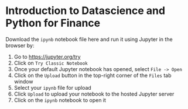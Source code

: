 # Introduction to Datascience and Python for Finance

Download the `ipynb` notebook file here and run it using Jupyter in the browser by:
1. Go to https://jupyter.org/try
2. Click on `Try Classic Notebook`
3. Once your default Jupyter notebook has opened, select `File -> Open`
4. Click on the `Upload` button in the top-right corner of the `Files` tab window
5. Select your `ipynb` file for upload
6. Click `Upload` to upload your notebook to the hosted Jupyter server
7. Click on the `ipynb` notebook to open it